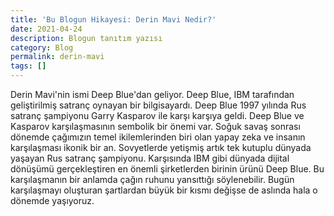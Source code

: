 ```yaml
---
title: 'Bu Blogun Hikayesi: Derin Mavi Nedir?'
date: 2021-04-24
description: Blogun tanıtım yazısı
category: Blog
permalink: derin-mavi
tags: []
---
```


Derin Mavi'nin ismi Deep Blue'dan geliyor. Deep Blue, IBM tarafından geliştirilmiş satranç oynayan bir bilgisayardı. 
Deep Blue 1997 yılında Rus satranç şampiyonu Garry Kasparov ile karşı karşıya geldi.
Deep Blue ve Kasparov karşılaşmasının sembolik bir önemi var. Soğuk savaş sonrası dönemde çağımızın temel ikilemlerinden biri olan yapay zeka ve insanın karşılaşması ikonik bir an. Sovyetlerde yetişmiş artık tek kutuplu dünyada yaşayan Rus satranç şampiyonu. Karşısında IBM gibi dünyada dijital dönüşümü gerçekleştiren en önemli şirketlerden birinin ürünü Deep Blue. Bu karşılaşmanın bir anlamda çağın ruhunu yansıttığı söylenebilir. Bugün karşılaşmayı oluşturan şartlardan büyük bir kısmı değişse de aslında hala o dönemde yaşıyoruz.
